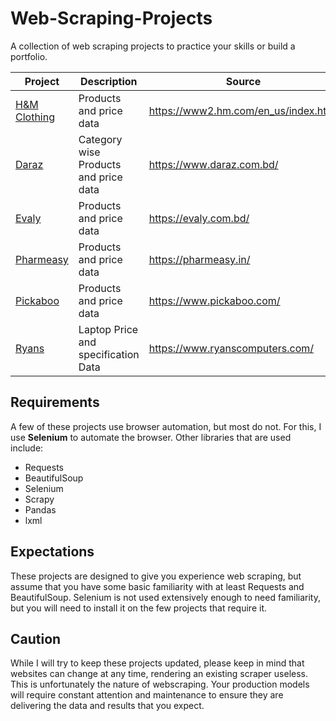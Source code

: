 # Web-Scraping-Projects
A collection of web scraping projects to practice your skills or build a portfolio.

| Project | Description | Source |
|---|---|---|
| [H&M Clothing](https://github.com/jahaidul/H-M-Scraper) | Products and price data | https://www2.hm.com/en_us/index.html |
| [Daraz](https://github.com/jahaidul/Daraz-Scraping) | Category wise Products and price data | https://www.daraz.com.bd/ |
| [Evaly](https://github.com/jahaidul/Evaly-Scraping) | Products and price data | https://evaly.com.bd/ |
| [Pharmeasy](https://github.com/jahaidul/Pharmeasy_Scrapping) | Products and price data | https://pharmeasy.in/ |
| [Pickaboo](https://github.com/jahaidul/Pickaboo-Scraping) | Products and price data| https://www.pickaboo.com/ |
| [Ryans](https://github.com/jahaidul/ryans-scraping) | Laptop Price and specification Data| https://www.ryanscomputers.com/ |




## Requirements
A few of these projects use browser automation, but most do not. For this, I use **Selenium** to automate the browser.  Other libraries that are used include:
- Requests
- BeautifulSoup
- Selenium
- Scrapy
- Pandas
- lxml

## Expectations
These projects are designed to give you experience web scraping, but assume that you have some basic familiarity with at least Requests and BeautifulSoup. Selenium is not used extensively enough to need familiarity, but you will need to install it on the few projects that require it.

## Caution
While I will try to keep these projects updated, please keep in mind that websites can change at any time, rendering an existing scraper useless. This is unfortunately the nature of webscraping. Your production models will require constant attention and maintenance to ensure they are delivering the data and results that you expect.
